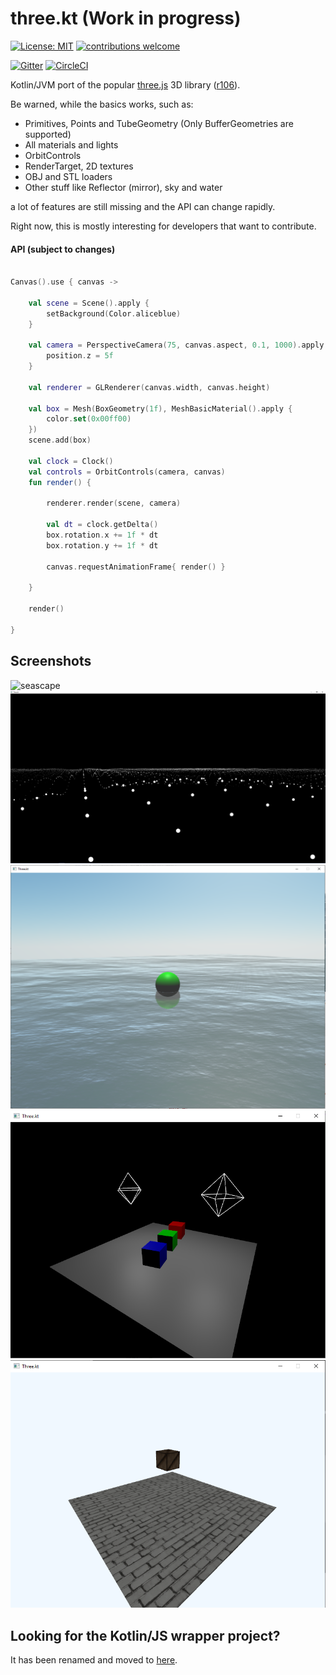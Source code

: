 # three.kt (Work in progress)

[![License: MIT](https://img.shields.io/badge/License-MIT-yellow.svg)](https://opensource.org/licenses/MIT)
[![contributions welcome](https://img.shields.io/badge/contributions-welcome-brightgreen.svg?style=flat)](https://github.com/markaren/three.kt/issues)

[![Gitter](https://badges.gitter.im/markaren/three.kt.svg)](https://gitter.im/markaren/three.kt?utm_source=badge&utm_medium=badge&utm_campaign=pr-badge)
[![CircleCI](https://circleci.com/gh/markaren/three.kt.svg?style=svg)](https://circleci.com/gh/markaren/three.kt)

Kotlin/JVM port of the popular [three.js](http://threejs.org) 3D library ([r106](https://github.com/mrdoob/three.js/tree/r106)).

Be warned, while the basics works, such as:
* Primitives, Points and TubeGeometry (Only BufferGeometries are supported)
* All materials and lights
* OrbitControls
* RenderTarget, 2D textures
* OBJ and STL loaders
* Other stuff like Reflector (mirror), sky and water
 
a lot of features are still missing and the API can change rapidly.

Right now, this is mostly interesting for developers that want to contribute.


#### API (subject to changes)

```kotlin

Canvas().use { canvas ->

    val scene = Scene().apply {
        setBackground(Color.aliceblue)
    }

    val camera = PerspectiveCamera(75, canvas.aspect, 0.1, 1000).apply {
        position.z = 5f
    }

    val renderer = GLRenderer(canvas.width, canvas.height)

    val box = Mesh(BoxGeometry(1f), MeshBasicMaterial().apply {
        color.set(0x00ff00)
    })
    scene.add(box)
    
    val clock = Clock()
    val controls = OrbitControls(camera, canvas)
    fun render() {

        renderer.render(scene, camera)
        
        val dt = clock.getDelta()
        box.rotation.x += 1f * dt
        box.rotation.y += 1f * dt

        canvas.requestAnimationFrame{ render() }

    }

    render()

}
```

## Screenshots

![seascape](screenshots/seascape.png)
![seascape](screenshots/points.png)
![seascape](screenshots/ocean.png)
![seascape](screenshots/pointlights.png)
![seascape](screenshots/textures.png)

## Looking for the Kotlin/JS wrapper project?
It has been renamed and moved to [here](https://github.com/markaren/three-kt-wrapper).
